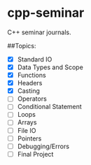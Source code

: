 # cpp-seminar
C++ seminar journals.

##Topics:

- [x] Standard IO
- [x] Data Types and Scope
- [x] Functions
- [x] Headers
- [x] Casting
- [ ] Operators
- [ ] Conditional Statement
- [ ] Loops
- [ ] Arrays
- [ ] File IO
- [ ] Pointers
- [ ] Debugging/Errors
- [ ] Final Project
